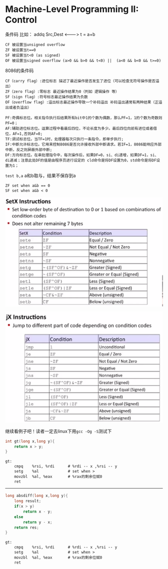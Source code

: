 # Machine-Level Programming II: Control

条件码 比如： addq Src,Dest <---> t = a+b
>
    CF 被设置当unsigned overflow
    ZF 被设置当t==0
    SF 被设置当t<0 (as signed)
    OF 被设置当signed overflow (a>0 && b>0 && t<0) ||  (a<0 && b<0 && t>=0)

8086的条件码
>
    CF（carry flag）:进位标志 描述了最近操作是否发生了进位（可以检查无符号操作是否溢出）
    ZF（zero flag）:零标志 最近操作结果为0（列如 逻辑操作 等）
    SF（sign flag）:符号标志最近操作结果为负数
    OF（overflow flag）:溢出标志最近操作导致一个补码溢出 补码溢出通常有两种结果（正溢出或者负溢出）

    PF:奇偶标志位。相关指令执行后结果所有bit中1的个数为偶数，那么PF=1，1的个数为奇数则PF=0；
    AF:辅助进位标志位。运算过程中看最后四位，不论长度为多少。最后四位向前有进位或者借位，AF=1,否则AF=0;
    TF:调试标志位。当TF=1时，处理器每次只执行一条指令，即单步执行;
    IF:中断允许标志位。它用来控制8086是否允许接收外部中断请求。若IF=1，8086能响应外部中断，反之则屏蔽外部中断;
    DF:方向标志位。在串处理指令中，每次操作后，如果DF=0，si、di递增，如果DF=1，si、di递减；注意此处DF的值是由程序员进行设定的 cld命令是将DF设置为0，std命令是将DF设置为1；

`test b,a` a和b取与，结果不保存到a
>
    ZF set when a&b == 0
    SF set when a&b < 0

![avatar](3-3.png)

![avatar](3-4.png)


继续看例子吧！读者一定去linux下用`gcc -Og -S`测试下

```c
int gt(long x,long y){
    return x > y;
}
```

```
gt:
	cmpq	%rsi, %rdi      # %rdi -- x ,%rsi -- y
	setg	%al             # set when >
	movzbl	%al, %eax       # %rax的剩余位赋0
	ret
```

---

```c
long absdiff(long x,long y){
    long result;
    if(x > y)
        return x - y;
    else
        return y - x;
    return res;
}
```

```
gt:
	cmpq	%rsi, %rdi      # %rdi -- x ,%rsi -- y
	setg	%al             # set when >
	movzbl	%al, %eax       # %rax的剩余位赋0
	ret
```